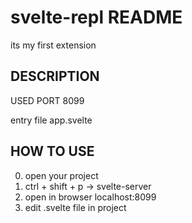 # svelte-repl README

its my first extension

## DESCRIPTION

USED PORT 8099

entry file app.svelte

## HOW TO USE

0. open your project
1. ctrl + shift + p -> svelte-server
2. open in browser localhost:8099
3. edit .svelte file in project